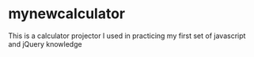 # mynewcalculator
This is a calculator projector I used in practicing my first set of javascript and jQuery knowledge
